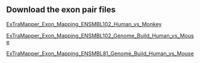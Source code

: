 ## Download the exon pair files

[ExTraMapper_Exon_Mapping_ENSMBL102_Human_vs_Monkey](https://drive.google.com/file/d/1L9Ef7vYr9R66xW-zz4wfVU4moVDCVddX/view?usp=sharing)

[ExTraMapper_Exon_Mapping_ENSMBL102_Genome_Build_Human_vs_Mouse](https://drive.google.com/file/d/1vpJCW5hmNDmWdmGn6cxDWHvyC7oiCRFy/view?usp=sharing)


[ExTraMapper_Exon_Mapping_ENSMBL81_Genome_Build_Human_vs_Mouse](https://drive.google.com/file/d/1eeJ9_ck6-WKMox2Kw1A4VT43z3IDEJYU/view?usp=sharing)
